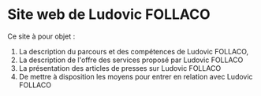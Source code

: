 # Site web de Ludovic FOLLACO

Ce site à pour objet :
1) La description du parcours et des compétences de Ludovic FOLLACO,
2) La description de l'offre des services proposé par Ludovic FOLLACO
3) La présentation des articles de presses sur Ludovic FOLLACO
4) De mettre à disposition les moyens pour entrer en relation avec Ludovic FOLLACO
